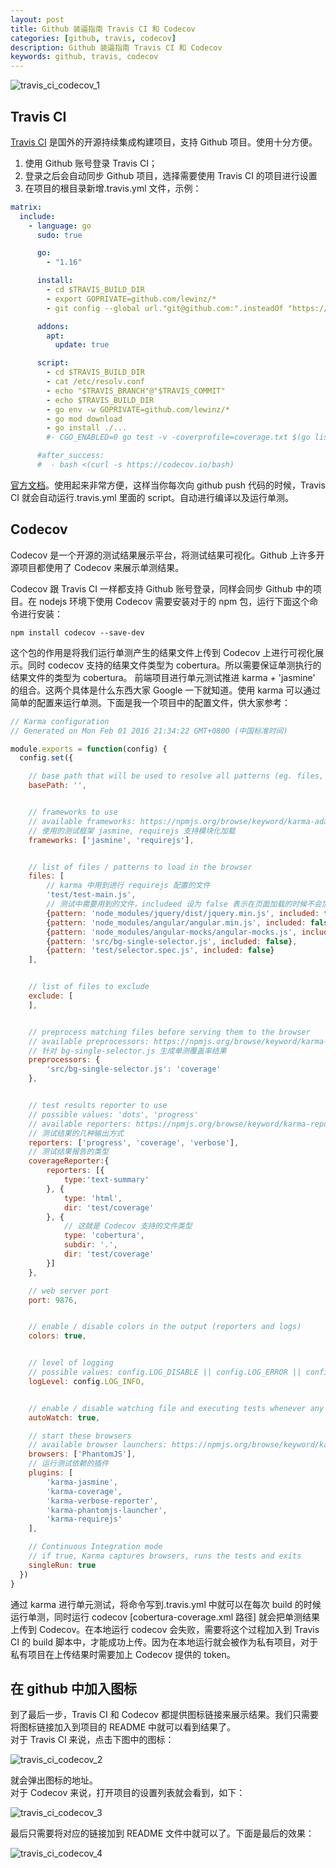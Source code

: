 ```yaml
---
layout: post
title: Github 装逼指南 Travis CI 和 Codecov
categories: [github, travis, codecov]
description: Github 装逼指南 Travis CI 和 Codecov
keywords: github, travis, codecov
---
```


![travis_ci_codecov_1](https://cdn.jsdelivr.net/gh/Lewinz/lewinz.github.io@master/images/posts/travis_ci_codecov_1.png)
## Travis CI
[Travis CI](https://travis-ci.com/) 是国外的开源持续集成构建项目，支持 Github 项目。使用十分方便。

1. 使用 Github 账号登录 Travis CI；
2. 登录之后会自动同步 Github 项目，选择需要使用 Travis CI 的项目进行设置
3. 在项目的根目录新增.travis.yml 文件，示例： 

``` yml
matrix:
  include:
    - language: go
      sudo: true

      go:
        - "1.16"

      install:
        - cd $TRAVIS_BUILD_DIR
        - export GOPRIVATE=github.com/lewinz/*
        - git config --global url."git@github.com:".insteadOf "https://github.com/"

      addons:
        apt:
          update: true

      script:
        - cd $TRAVIS_BUILD_DIR
        - cat /etc/resolv.conf
        - echo "$TRAVIS_BRANCH"@"$TRAVIS_COMMIT"
        - echo $TRAVIS_BUILD_DIR
        - go env -w GOPRIVATE=github.com/lewinz/*
        - go mod download
        - go install ./...
        #- CGO_ENABLED=0 go test -v -coverprofile=coverage.txt $(go list ./... | grep -v 'qvm/test/e2e')

      #after_success:
      #  - bash <(curl -s https://codecov.io/bash)
```

[官方文档](https://link.segmentfault.com/?url=https%3A%2F%2Fdocs.travis-ci.com%2F)。使用起来非常方便，这样当你每次向 github push 代码的时候，Travis CI 就会自动运行.travis.yml 里面的 script。自动进行编译以及运行单测。

## Codecov
Codecov 是一个开源的测试结果展示平台，将测试结果可视化。Github 上许多开源项目都使用了 Codecov 来展示单测结果。

Codecov 跟 Travis CI 一样都支持 Github 账号登录，同样会同步 Github 中的项目。在 nodejs 环境下使用 Codecov 需要安装对于的 npm 包，运行下面这个命令进行安装：

`npm install codecov --save-dev`

这个包的作用是将我们运行单测产生的结果文件上传到 Codecov 上进行可视化展示。同时 codecov 支持的结果文件类型为 cobertura。所以需要保证单测执行的结果文件的类型为 cobertura。
前端项目进行单元测试推进 karma + 'jasmine' 的组合。这两个具体是什么东西大家 Google 一下就知道。使用 karma 可以通过简单的配置来运行单测。下面是我一个项目中的配置文件，供大家参考：
``` js
// Karma configuration
// Generated on Mon Feb 01 2016 21:34:22 GMT+0800 (中国标准时间)

module.exports = function(config) {
  config.set({

    // base path that will be used to resolve all patterns (eg. files, exclude)
    basePath: '',


    // frameworks to use
    // available frameworks: https://npmjs.org/browse/keyword/karma-adapter
    // 使用的测试框架 jasmine, requirejs 支持模块化加载
    frameworks: ['jasmine', 'requirejs'],


    // list of files / patterns to load in the browser
    files: [
        // karma 中用到进行 requirejs 配置的文件
        'test/test-main.js',
        // 测试中需要用到的文件，includeed 设为 false 表示在页面加载的时候不会加载相应的 js 文件，也就是可以通过 requirejs 进行异步加载
        {pattern: 'node_modules/jquery/dist/jquery.min.js', included: false},
        {pattern: 'node_modules/angular/angular.min.js', included: false},
        {pattern: 'node_modules/angular-mocks/angular-mocks.js', included: false},
        {pattern: 'src/bg-single-selector.js', included: false},
        {pattern: 'test/selector.spec.js', included: false}
    ],


    // list of files to exclude
    exclude: [
    ],


    // preprocess matching files before serving them to the browser
    // available preprocessors: https://npmjs.org/browse/keyword/karma-preprocessor
    // 针对 bg-single-selector.js 生成单测覆盖率结果
    preprocessors: {
        'src/bg-single-selector.js': 'coverage'
    },


    // test results reporter to use
    // possible values: 'dots', 'progress'
    // available reporters: https://npmjs.org/browse/keyword/karma-reporter
    // 测试结果的几种输出方式
    reporters: ['progress', 'coverage', 'verbose'],
    // 测试结果报告的类型
    coverageReporter:{
        reporters: [{
            type:'text-summary'
        }, {
            type: 'html',
            dir: 'test/coverage'
        }, {
            // 这就是 Codecov 支持的文件类型
            type: 'cobertura',
            subdir: '.',
            dir: 'test/coverage'
        }]
    },

    // web server port
    port: 9876,


    // enable / disable colors in the output (reporters and logs)
    colors: true,


    // level of logging
    // possible values: config.LOG_DISABLE || config.LOG_ERROR || config.LOG_WARN || config.LOG_INFO || config.LOG_DEBUG
    logLevel: config.LOG_INFO,


    // enable / disable watching file and executing tests whenever any file changes
    autoWatch: true,

    // start these browsers
    // available browser launchers: https://npmjs.org/browse/keyword/karma-launcher
    browsers: ['PhantomJS'],
    // 运行测试依赖的插件
    plugins: [
        'karma-jasmine',
        'karma-coverage',
        'karma-verbose-reporter',
        'karma-phantomjs-launcher',
        'karma-requirejs'
    ],

    // Continuous Integration mode
    // if true, Karma captures browsers, runs the tests and exits
    singleRun: true
  })
}
```
通过 karma 进行单元测试，将命令写到.travis.yml 中就可以在每次 build 的时候运行单测，同时运行 codecov [cobertura-coverage.xml 路径] 就会把单测结果上传到 Codecov。在本地运行 codecov 会失败，需要将这个过程加入到 Travis CI 的 build 脚本中，才能成功上传。因为在本地运行就会被作为私有项目，对于私有项目在上传结果时需要加上 Codecov 提供的 token。

## 在 github 中加入图标
到了最后一步，Travis CI 和 Codecov 都提供图标链接来展示结果。我们只需要将图标链接加入到项目的 README 中就可以看到结果了。  
对于 Travis CI 来说，点击下图中的图标：

![travis_ci_codecov_2](https://cdn.jsdelivr.net/gh/Lewinz/lewinz.github.io@master/images/posts/travis_ci_codecov_2.png)

就会弹出图标的地址。  
对于 Codecov 来说，打开项目的设置列表就会看到，如下：

![travis_ci_codecov_3](https://cdn.jsdelivr.net/gh/Lewinz/lewinz.github.io@master/images/posts/travis_ci_codecov_3.png)

最后只需要将对应的链接加到 README 文件中就可以了。下面是最后的效果：

![travis_ci_codecov_4](https://cdn.jsdelivr.net/gh/Lewinz/lewinz.github.io@master/images/posts/travis_ci_codecov_4.png)